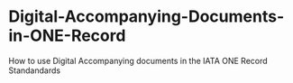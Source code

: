 # Digital-Accompanying-Documents-in-ONE-Record
How to use Digital Accompanying documents in the IATA ONE Record Standandards
